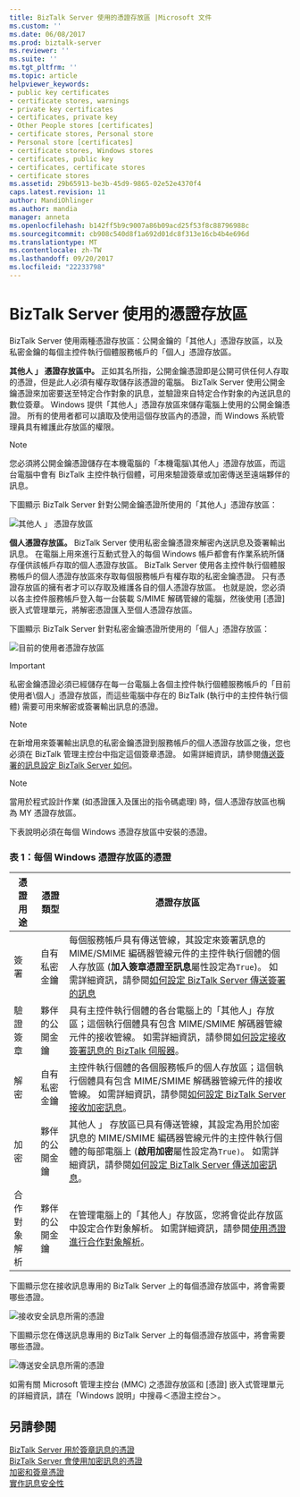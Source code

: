 ```yaml
---
title: BizTalk Server 使用的憑證存放區 |Microsoft 文件
ms.custom: ''
ms.date: 06/08/2017
ms.prod: biztalk-server
ms.reviewer: ''
ms.suite: ''
ms.tgt_pltfrm: ''
ms.topic: article
helpviewer_keywords:
- public key certificates
- certificate stores, warnings
- private key certificates
- certificates, private key
- Other People stores [certificates]
- certificate stores, Personal store
- Personal store [certificates]
- certificate stores, Windows stores
- certificates, public key
- certificates, certificate stores
- certificate stores
ms.assetid: 29b65913-be3b-45d9-9865-02e52e4370f4
caps.latest.revision: 11
author: MandiOhlinger
ms.author: mandia
manager: anneta
ms.openlocfilehash: b142ff5b9c9007a86b09acd25f53f8c88796988c
ms.sourcegitcommit: cb908c540d8f1a692d01dc8f313e16cb4b4e696d
ms.translationtype: MT
ms.contentlocale: zh-TW
ms.lasthandoff: 09/20/2017
ms.locfileid: "22233798"
---
```

# <a name="certificate-stores-that-biztalk-server-uses"></a>BizTalk Server 使用的憑證存放區
BizTalk Server 使用兩種憑證存放區：公開金鑰的「其他人」憑證存放區，以及私密金鑰的每個主控件執行個體服務帳戶的「個人」憑證存放區。  
  
 **其他人 」 憑證存放區中。** 正如其名所指，公開金鑰憑證即是公開可供任何人存取的憑證，但是此人必須有權存取儲存該憑證的電腦。 BizTalk Server 使用公開金鑰憑證來加密要送至特定合作對象的訊息，並驗證來自特定合作對象的內送訊息的數位簽章。 Windows 提供「其他人」憑證存放區來儲存電腦上使用的公開金鑰憑證。 所有的使用者都可以讀取及使用這個存放區內的憑證，而 Windows 系統管理員具有維護此存放區的權限。  
  
> [!NOTE]
>  您必須將公開金鑰憑證儲存在本機電腦的「本機電腦\其他人」憑證存放區，而這台電腦中會有 BizTalk 主控件執行個體，可用來驗證簽章或加密傳送至遠端夥伴的訊息。  
  
 下圖顯示 BizTalk Server 針對公開金鑰憑證所使用的「其他人」憑證存放區：  
  
 ![其他人 」 憑證存放區](../core/media/bpi-sp-msgsec-otherpeoplecertstore.gif "BPI_SP_MSGSEC_OTHERPEOPLECERTSTORE")  
  
 **個人憑證存放區。** BizTalk Server 使用私密金鑰憑證來解密內送訊息及簽署輸出訊息。 在電腦上用來進行互動式登入的每個 Windows 帳戶都會有作業系統所儲存僅供該帳戶存取的個人憑證存放區。 BizTalk Server 使用各主控件執行個體服務帳戶的個人憑證存放區來存取每個服務帳戶有權存取的私密金鑰憑證。 只有憑證存放區的擁有者才可以存取及維護各自的個人憑證存放區。 也就是說，您必須以各主控件服務帳戶登入每一台裝載 S/MIME 解碼管線的電腦，然後使用 [憑證] 嵌入式管理單元，將解密憑證匯入至個人憑證存放區。  
  
 下圖顯示 BizTalk Server 針對私密金鑰憑證所使用的「個人」憑證存放區：  
  
 ![目前的使用者憑證存放區](../core/media/bpi-sp-msgsec-mystore.gif "BPI_SP_MSGSEC_MYSTORE")  
  
> [!IMPORTANT]
>  私密金鑰憑證必須已經儲存在每一台電腦上各個主控件執行個體服務帳戶的「目前使用者\個人」憑證存放區，而這些電腦中存在的 BizTalk (執行中的主控件執行個體) 需要可用來解密或簽署輸出訊息的憑證。  
  
> [!NOTE]
>  在新增用來簽署輸出訊息的私密金鑰憑證到服務帳戶的個人憑證存放區之後，您也必須在 BizTalk 管理主控台中指定這個簽章憑證。 如需詳細資訊，請參閱[傳送簽署的訊息設定 BizTalk Server 如何](../core/how-to-configure-biztalk-server-for-sending-signed-messages.md)。  
  
> [!NOTE]
>  當用於程式設計作業 (如憑證匯入及匯出的指令碼處理) 時，個人憑證存放區也稱為 MY 憑證存放區。  
  
 下表說明必須在每個 Windows 憑證存放區中安裝的憑證。  
  
### <a name="table-1-certificates-for-each-windows-certificate-store"></a>表 1：每個 Windows 憑證存放區的憑證  
  
|**憑證用途**|**憑證類型**|**憑證存放區**|  
|-----------------------------|--------------------------|---------------------------|  
|簽署|自有私密金鑰|每個服務帳戶具有傳送管線，其設定來簽署訊息的 MIME/SMIME 編碼器管線元件的主控件執行個體的個人存放區 (**加入簽章憑證至訊息**屬性設定為`True`)。 如需詳細資訊，請參閱[如何設定 BizTalk Server 傳送簽署的訊息](../core/how-to-configure-biztalk-server-for-sending-signed-messages.md)|  
|驗證簽章|夥伴的公開金鑰|具有主控件執行個體的各台電腦上的「其他人」存放區；這個執行個體具有包含 MIME/SMIME 解碼器管線元件的接收管線。 如需詳細資訊，請參閱[如何設定接收簽署訊息的 BizTalk 伺服器](../core/how-to-configure-biztalk-server-for-receiving-signed-messages.md)。|  
|解密|自有私密金鑰|主控件執行個體的各個服務帳戶的個人存放區；這個執行個體具有包含 MIME/SMIME 解碼器管線元件的接收管線。 如需詳細資訊，請參閱[如何設定 BizTalk Server 接收加密訊息](../core/how-to-configure-biztalk-server-for-receiving-encrypted-messages.md)。|  
|加密|夥伴的公開金鑰|其他人 」 存放區已具有傳送管線，其設定為用於加密訊息的 MIME/SMIME 編碼器管線元件的主控件執行個體的每部電腦上 (**啟用加密**屬性設定為`True)`。 如需詳細資訊，請參閱[如何設定 BizTalk Server 傳送加密訊息](../core/how-to-configure-biztalk-server-for-sending-encrypted-messages.md)。|  
|合作對象解析|夥伴的公開金鑰|在管理電腦上的「其他人」存放區，您將會從此存放區中設定合作對象解析。 如需詳細資訊，請參閱[使用憑證進行合作對象解析](../core/using-certificates-for-party-resolution.md)。|  
  
 下圖顯示您在接收訊息專用的 BizTalk Server 上的每個憑證存放區中，將會需要哪些憑證。  
  
 ![接收安全訊息所需的憑證](../core/media/bpi-sp-msgsec-certmgmt-certstores-receive.gif "BPI_SP_MSGSEC_CertMgmt_CertStores_Receive")  
  
 下圖顯示您在傳送訊息專用的 BizTalk Server 上的每個憑證存放區中，將會需要哪些憑證。  
  
 ![傳送安全訊息所需的憑證](../core/media/bpi-sp-msgsec-certmgmt-certstores-send.gif "BPI_SP_MSGSEC_CertMgmt_CertStores_Send")  
  
 如需有關 Microsoft 管理主控台 (MMC) 之憑證存放區和 [憑證] 嵌入式管理單元的詳細資訊，請在「Windows 說明」中搜尋＜憑證主控台＞。  
  
## <a name="see-also"></a>另請參閱  
 [BizTalk Server 用於簽章訊息的憑證](../core/certificates-that-biztalk-server-uses-for-signed-messages.md)   
 [BizTalk Server 會使用加密訊息的憑證](../core/certificates-that-biztalk-server-uses-for-encrypted-messages.md)   
 [加密和簽章憑證](../core/encryption-and-signing-certificates.md)   
 [實作訊息安全性](../core/implementing-message-security.md)
